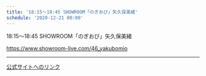 ```yaml
---
title: '18:15〜18:45 SHOWROOM「のぎおび」矢久保美緒'
schedule: '2020-12-21 00:00'
---
```


<div id="detailBody"> <p>  18:15〜18:45 SHOWROOM「のぎおび」矢久保美緒 </p> <p>  <a href="https://www.showroom-live.com/46_yakubomio" target="_blank" title="https://www.showroom-live.com/46_yakubomio">   https://www.showroom-live.com/46_yakubomio  </a> </p></div>

---
[公式サイトへのリンク]('http://www.nogizaka46.com/schedule/2020/12/059128.php?member=mio-yakubo&category=&monthly=202012')